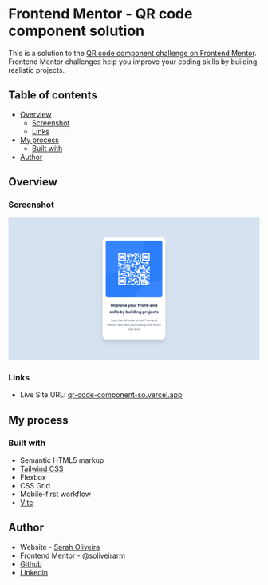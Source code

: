 # Frontend Mentor - QR code component solution

This is a solution to the [QR code component challenge on Frontend Mentor](https://www.frontendmentor.io/challenges/qr-code-component-iux_sIO_H). Frontend Mentor challenges help you improve your coding skills by building realistic projects.

## Table of contents

- [Overview](#overview)
  - [Screenshot](#screenshot)
  - [Links](#links)
- [My process](#my-process)
  - [Built with](#built-with)
- [Author](#author)

## Overview

### Screenshot

![screenshot](public/screenshot.png)

### Links

- Live Site URL: [qr-code-component-so.vercel.app](https://qr-code-component-so.vercel.app/)

## My process

### Built with

- Semantic HTML5 markup
- [Tailwind CSS](https://tailwindcss.com/)
- Flexbox
- CSS Grid
- Mobile-first workflow
- [Vite](https://vitejs.dev/)

## Author

- Website - [Sarah Oliveira](https://saraholiveira.vercel.app)
- Frontend Mentor - [@soliveirarm](https://www.frontendmentor.io/profile/soliveirarm)
- [Github](https://github.com/soliveirarm)
- [Linkedin](https://linkedin.com/in/soliveirarm)
